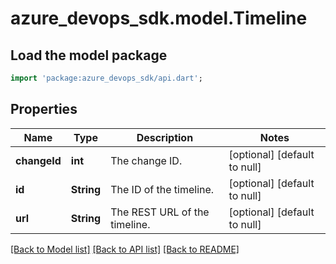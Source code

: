 # azure_devops_sdk.model.Timeline

## Load the model package
```dart
import 'package:azure_devops_sdk/api.dart';
```

## Properties
Name | Type | Description | Notes
------------ | ------------- | ------------- | -------------
**changeId** | **int** | The change ID. | [optional] [default to null]
**id** | **String** | The ID of the timeline. | [optional] [default to null]
**url** | **String** | The REST URL of the timeline. | [optional] [default to null]

[[Back to Model list]](../README.md#documentation-for-models) [[Back to API list]](../README.md#documentation-for-api-endpoints) [[Back to README]](../README.md)


